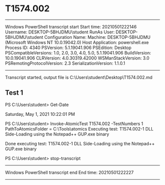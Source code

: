 ﻿# T1574.002

**********************
Windows PowerShell transcript start
Start time: 20210501222146
Username: DESKTOP-5BHJDMU\student
RunAs User: DESKTOP-5BHJDMU\student
Configuration Name: 
Machine: DESKTOP-5BHJDMU (Microsoft Windows NT 10.0.19042.0)
Host Application: powershell.exe
Process ID: 4340
PSVersion: 5.1.19041.906
PSEdition: Desktop
PSCompatibleVersions: 1.0, 2.0, 3.0, 4.0, 5.0, 5.1.19041.906
BuildVersion: 10.0.19041.906
CLRVersion: 4.0.30319.42000
WSManStackVersion: 3.0
PSRemotingProtocolVersion: 2.3
SerializationVersion: 1.1.0.1
**********************
Transcript started, output file is C:\Users\student\Desktop\T1574.002.md

## Test 1

PS C:\Users\student> Get-Date

Saturday, May 1, 2021 10:22:01 PM


PS C:\Users\student> Invoke-AtomicTest T1574.002 -TestNumbers 1
PathToAtomicsFolder = C:\Tools\atomics
Executing test:
T1574.002-1 DLL Side-Loading using the Notepad++ GUP.exe binary

Done executing test:
T1574.002-1 DLL Side-Loading using the Notepad++ GUP.exe binary

PS C:\Users\student> stop-transcript
**********************
Windows PowerShell transcript end
End time: 20210501222227
**********************
